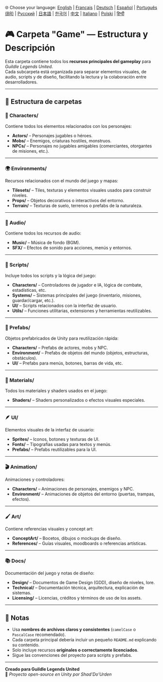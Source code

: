 🌐 Choose your language:
[English](Readme.md) | [Français](Readme.fr.md) | [Deutsch](Readme.de.md) | [Español](Readme.es.md) | [Português (BR)](Readme.br.md) | [Русский](Readme.ru.md) | [日本語](Readme.jp.md) | [한국어](Readme.kr.md) | [中文](Readme.cn.md) | [Italiano](Readme.it.md) | [Polski](Readme.pl.md) | [हिन्दी](Readme.in.md)

# 🎮 Carpeta "Game" — Estructura y Descripción

Esta carpeta contiene todos los **recursos principales del gameplay** para *Guildle Legends United*.  
Cada subcarpeta está organizada para separar elementos visuales, de audio, scripts y de diseño, facilitando la lectura y la colaboración entre desarrolladores.

---

## 📁 Estructura de carpetas

### 🧍 Characters/
Contiene todos los elementos relacionados con los personajes:
- **Actors/** – Personajes jugables o héroes.
- **Mobs/** – Enemigos, criaturas hostiles, monstruos.
- **NPCs/** – Personajes no jugables amigables (comerciantes, otorgantes de misiones, etc.).

---

### 🌍 Environments/
Recursos relacionados con el mundo del juego y mapas:
- **Tilesets/** – Tiles, texturas y elementos visuales usados para construir niveles.
- **Props/** – Objetos decorativos o interactivos del entorno.
- **Terrain/** – Texturas de suelo, terrenos o prefabs de la naturaleza.

---

### 🎵 Audio/
Contiene todos los recursos de audio:
- **Music/** – Música de fondo (BGM).
- **SFX/** – Efectos de sonido para acciones, menús y entornos.

---

### 🧠 Scripts/
Incluye todos los scripts y la lógica del juego:
- **Characters/** – Controladores de jugador e IA, lógica de combate, estadísticas, etc.
- **Systems/** – Sistemas principales del juego (inventario, misiones, guardar/cargar, etc.).
- **UI/** – Scripts relacionados con la interfaz de usuario.
- **Utils/** – Funciones utilitarias, extensiones y herramientas reutilizables.

---

### 🧱 Prefabs/
Objetos prefabricados de Unity para reutilización rápida:
- **Characters/** – Prefabs de actores, mobs y NPC.
- **Environment/** – Prefabs de objetos del mundo (objetos, estructuras, obstáculos).
- **UI/** – Prefabs para menús, botones, barras de vida, etc.

---

### 🎨 Materials/
Todos los materiales y shaders usados en el juego:
- **Shaders/** – Shaders personalizados o efectos visuales especiales.

---

### 🪶 UI/
Elementos visuales de la interfaz de usuario:
- **Sprites/** – Iconos, botones y texturas de UI.
- **Fonts/** – Tipografías usadas para textos y menús.
- **Prefabs/** – Prefabs reutilizables para la UI.

---

### 🎬 Animation/
Animaciones y controladores:
- **Characters/** – Animaciones de personajes, enemigos y NPC.
- **Environment/** – Animaciones de objetos del entorno (puertas, trampas, efectos).

---

### 🖌️ Art/
Contiene referencias visuales y concept art:
- **ConceptArt/** – Bocetos, dibujos o mockups de diseño.
- **References/** – Guías visuales, moodboards o referencias artísticas.

---

### 📚 Docs/
Documentación del juego y notas de diseño:
- **Design/** – Documentos de Game Design (GDD), diseño de niveles, lore.
- **Technical/** – Documentación técnica, arquitectura, explicación de sistemas.
- **Licensing/** – Licencias, créditos y términos de uso de los assets.

---

## 🧾 Notas

- Usa **nombres de archivos claros y consistentes** (`camelCase` o `PascalCase` recomendado).  
- Cada carpeta principal debería incluir un pequeño `README.md` explicando su contenido.  
- Solo incluye recursos **originales o correctamente licenciados**.  
- Sigue las convenciones del proyecto para scripts y prefabs.

---

**Creado para Guildle Legends United**  
🧙 *Proyecto open-source en Unity por Shad'Do'Urden*


